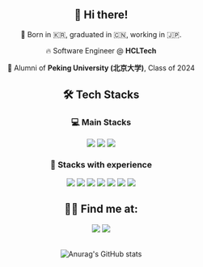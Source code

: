<div align= "center">
    
## 👋 Hi there!
📌 Born in 🇰🇷, graduated in 🇨🇳, working in 🇯🇵.

🔥 Software Engineer @ **HCLTech**

🏫 Alumni of **Peking University (北京大学)**, Class of 2024

## 🛠️ Tech Stacks

### 💻 Main Stacks
<img src="https://img.shields.io/badge/-Vue.js-4fc08d?style=flat&logo=vuedotjs&logoColor=black"/> 
<img src="https://img.shields.io/badge/Javascript-F7DF1E?style=flat-square&logo=Javascript&logoColor=black"/>
<img src="https://img.shields.io/badge/Node.js-339933?style=flat-square&logo=node.js&logoColor=white" />

### 💾 Stacks with experience
<img src="https://img.shields.io/badge/React-61DAFB?style=flat-square&logo=React&logoColor=black"/> 
<img src="https://img.shields.io/badge/Next.js-000000?style=flat-square&logo=Next.js&logoColor=white"/>
<img src="https://img.shields.io/badge/Spring Boot-6DB33F?style=flat-square&logo=Spring Boot&logoColor=white"/>
<img src="https://img.shields.io/badge/TypeScript-0E39A9?style=flat-square&logo=Typescript&logoColor=white"/>
<img src="https://img.shields.io/badge/Java-ED8B00?style=flat-square&logo=openjdk&logoColor=white" />
<img src="https://img.shields.io/badge/C%2B%2B-00599C?style=flat-square&logo=c%2B%2B&logoColor=white" />
<img src="https://img.shields.io/badge/Python-3776AB?style=flat-square&logo=python&logoColor=white" />


## 👨‍💻 Find me at:
<div>
<a href="https://www.linkedin.com/in/joonwoo-jang-7a7249155/"><img src="https://img.shields.io/badge/LinkedIn-0077B5?style=flat-square&logo=linkedin&logoColor=white"/></a>
<a href=https://velog.io/@railgunofpku> <img src="https://img.shields.io/badge/Velog-20C997?style=flat-square&logo=Velog&logoColor=white&link=https://velog.io/@railgunofpku"> </a>
<div/>
<br/>

![Anurag's GitHub stats](https://github-readme-stats.vercel.app/api?username=timingsniper&show_icons=true&theme=tokyonight)

</div>
